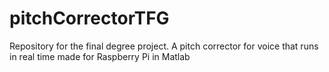 # pitchCorrectorTFG
Repository for the final degree project. A pitch corrector for voice that runs in real time made for Raspberry Pi in Matlab
